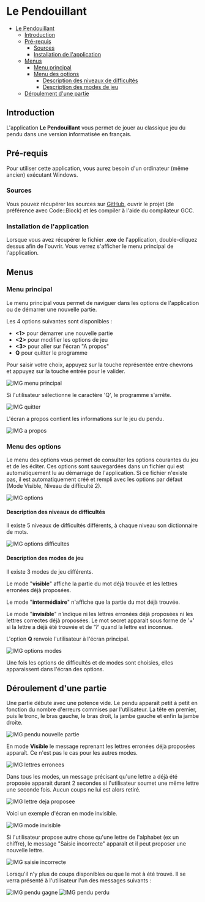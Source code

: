 # Le Pendouillant

- [Le Pendouillant](#le-pendouillant)
  - [Introduction](#introduction)
  - [Pré-requis](#pré-requis)
    - [Sources](#sources)
    - [Installation de l'application](#installation-de-lapplication)
  - [Menus](#menus)
    - [Menu principal](#menu-principal)
    - [Menu des options](#menu-des-options)
      - [Description des niveaux de difficultés](#description-des-niveaux-de-difficultés)
      - [Description des modes de jeu](#description-des-modes-de-jeu)
  - [Déroulement d'une partie](#déroulement-dune-partie)


## Introduction

L'application **Le Pendouillant** vous permet de jouer au classique jeu du pendu dans une version informatisée en français.

## Pré-requis

Pour utiliser cette application, vous aurez besoin d'un ordinateur (même ancien) exécutant Windows.

### Sources

Vous pouvez récupérer les sources sur [GitHub](https://github.com/Agatolies/HangmanPAP), ouvrir le projet (de préférence avec Code::Block) et les compiler à l'aide du compilateur GCC.

### Installation de l'application

Lorsque vous avez récupérer le fichier **.exe** de l'application, double-cliquez dessus afin de l'ouvrir. Vous verrez s'afficher le menu principal de l'application.

## Menus

### Menu principal

Le menu principal vous permet de naviguer dans les options de l'application ou de démarrer une nouvelle partie.

Les 4 options suivantes sont disponibles :
* **<1>** pour démarrer une nouvelle partie
* **<2>** pour modifier les options de jeu
* **<3>** pour aller sur l'écran "A propos"
* **Q** pour quitter le programme

Pour saisir votre choix, appuyez sur la touche représentée entre chevrons et appuyez sur la touche entrée pour le valider. 

![IMG menu principal](images/menu-principal.png)

Si l'utilisateur sélectionne le caractère 'Q', le programme s'arrête.

![IMG quitter](images/quitter.png)

L'écran a propos contient les informations sur le jeu du pendu.

![IMG a propos](images/a-propos.png)

### Menu des options

Le menu des options vous permet de consulter les options courantes du jeu et de les éditer. Ces options sont sauvegardées dans un fichier qui est automatiquement lu au démarrage de l'application. Si ce fichier n'existe pas, il est automatiquement créé et rempli avec les options par défaut (Mode Visible, Niveau de difficulté 2).

![IMG options](images/options.png)

#### Description des niveaux de difficultés

Il existe 5 niveaux de difficultés différents, à chaque niveau son dictionnaire de mots.

![IMG options difficultes](images/options-difficultes.png)

#### Description des modes de jeu

Il existe 3 modes de jeu différents.

Le mode "**visible**" affiche la partie du mot déjà trouvée et les lettres erronées déjà proposées.

Le mode "**intermédiaire**" n'affiche que la partie du mot déjà trouvée.

Le mode "**invisible**" n'indique ni les lettres erronées déjà proposées ni les lettres correctes déjà proposées. Le mot secret apparait sous forme de '+' si la lettre a déjà été trouvée et de '?' quand la lettre est inconnue.

L'option **Q** renvoie l'utilisateur à l'écran principal.


![IMG options modes](images/options-mode.png)

Une fois les options de difficultés et de modes sont choisies, elles apparaissent dans l'écran des options.

## Déroulement d'une partie

Une partie débute avec une potence vide. Le pendu apparaît petit à petit en fonction du nombre d'erreurs commises par l'utilisateur. La tête en premier, puis le tronc, le bras gauche, le bras droit, la jambe gauche et enfin la jambe droite.

![IMG pendu nouvelle partie](images/pendu-nouvelle-partie.png)

En mode **Visible** le message reprenant les lettres erronées déjà proposées apparaît. Ce n'est pas le cas pour les autres modes.

![IMG lettres erronees](images/lettres-erronees.png)

Dans tous les modes, un message précisant qu'une lettre a déjà été proposée apparait durant 2 secondes si l'utilisateur soumet une même lettre une seconde fois. Aucun coups ne lui est alors retiré.

![IMG lettre deja proposee](images/lettre-deja-proposee.png)

Voici un exemple d'écran en mode invisible.

![IMG mode invisible](images/mode-invisible.png)

Si l'utilisateur  propose autre chose qu'une lettre de l'alphabet (ex un chiffre), le message "Saisie incorrecte" apparait et il peut proposer une nouvelle lettre.

![IMG saisie incorrecte](images/saisie-incorrecte.png)

Lorsqu'il n'y plus de coups disponibles ou que le mot à été trouvé. Il se verra présenté à l'utilisateur l'un des messages suivants : 

![IMG pendu gagne](images/pendu-gagne.png)
![IMG pendu perdu](images/pendu-perdu.png)


